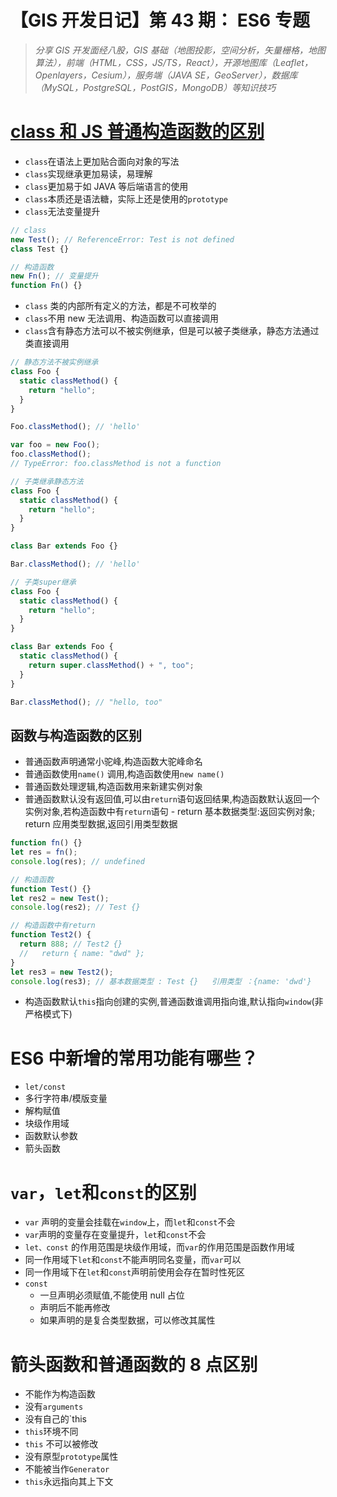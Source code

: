 # 【GIS 开发日记】第 43 期： ES6 专题

> _分享 GIS 开发面经八股，GIS 基础（地图投影，空间分析，矢量栅格，地图算法），前端（HTML，CSS，JS/TS，React），开源地图库（Leaflet，Openlayers，Cesium），服务端（JAVA SE，GeoServer），数据库（MySQL，PostgreSQL，PostGIS，MongoDB）等知识技巧_

# [class 和 JS 普通构造函数的区别](https://juejin.cn/post/7070429196253659149)

- `class`在语法上更加贴合面向对象的写法
- `class`实现继承更加易读，易理解
- `class`更加易于如 JAVA 等后端语言的使用
- `class`本质还是语法糖，实际上还是使用的`prototype`
- `class`无法变量提升

```jsx
// class
new Test(); // ReferenceError: Test is not defined
class Test {}

// 构造函数
new Fn(); // 变量提升
function Fn() {}
```

- `class` 类的内部所有定义的方法，都是不可枚举的
- `class`不用 new 无法调用、构造函数可以直接调用
- `class`含有静态方法可以不被实例继承，但是可以被子类继承，静态方法通过类直接调用

```jsx
// 静态方法不被实例继承
class Foo {
  static classMethod() {
    return "hello";
  }
}

Foo.classMethod(); // 'hello'

var foo = new Foo();
foo.classMethod();
// TypeError: foo.classMethod is not a function

// 子类继承静态方法
class Foo {
  static classMethod() {
    return "hello";
  }
}

class Bar extends Foo {}

Bar.classMethod(); // 'hello'

// 子类super继承
class Foo {
  static classMethod() {
    return "hello";
  }
}

class Bar extends Foo {
  static classMethod() {
    return super.classMethod() + ", too";
  }
}

Bar.classMethod(); // "hello, too"
```

## 函数与构造函数的区别

- 普通函数声明通常小驼峰,构造函数大驼峰命名
- 普通函数使用`name()` 调用,构造函数使用`new name()`
- 普通函数处理逻辑,构造函数用来新建实例对象
- 普通函数默认没有返回值,可以由`return`语句返回结果,构造函数默认返回一个实例对象,若构造函数中有`return`语句 - return 基本数据类型:返回实例对象; return 应用类型数据,返回引用类型数据

```jsx
function fn() {}
let res = fn();
console.log(res); // undefined

// 构造函数
function Test() {}
let res2 = new Test();
console.log(res2); // Test {}

// 构造函数中有return
function Test2() {
  return 888; // Test2 {}
  //   return { name: "dwd" };
}
let res3 = new Test2();
console.log(res3); // 基本数据类型 : Test {}   引用类型 ：{name: 'dwd'}
```

- 构造函数默认`this`指向创建的实例,普通函数谁调用指向谁,默认指向`window`(非严格模式下)

# ES6 中新增的常用功能有哪些？

- `let/const`
- 多行字符串/模版变量
- 解构赋值
- 块级作用域
- 函数默认参数
- 箭头函数

# `var`，`let`和`const`的区别

- `var` 声明的变量会挂载在`window`上，而`let`和`const`不会
- `var`声明的变量存在变量提升，`let`和`const`不会
- `let、const` 的作用范围是块级作用域，而`var`的作用范围是函数作用域
- 同一作用域下`let`和`const`不能声明同名变量，而`var`可以
- 同一作用域下在`let`和`const`声明前使用会存在暂时性死区
- `const`
  - 一旦声明必须赋值,不能使用 null 占位
  - 声明后不能再修改
  - 如果声明的是复合类型数据，可以修改其属性

# 箭头函数和普通函数的 8 点区别

- 不能作为构造函数
- 没有`arguments`
- 没有自己的`this
- `this`环境不同
- `this` 不可以被修改
- 没有原型`prototype`属性
- 不能被当作`Generator`
- `this`永远指向其上下文
